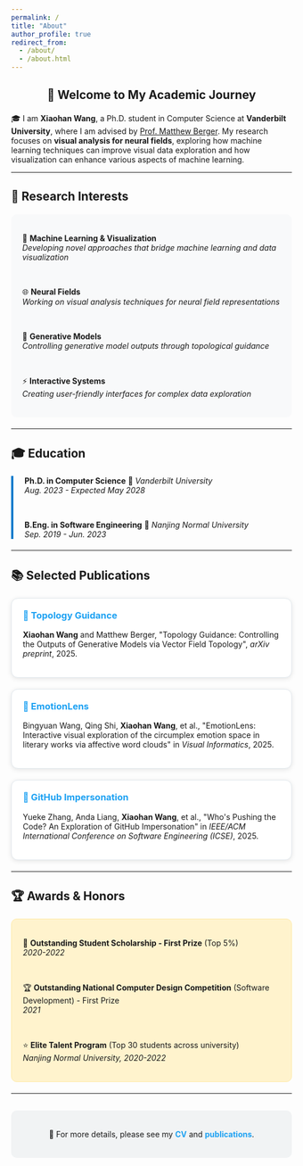 ```yaml
---
permalink: /
title: "About"
author_profile: true
redirect_from: 
  - /about/
  - /about.html
---
```


<div style="text-align: center; margin-bottom: 20px;">
  <h2>👋 Welcome to My Academic Journey</h2>
</div>

🎓 I am **Xiaohan Wang**, a Ph.D. student in Computer Science at **Vanderbilt University**, where I am advised by [Prof. Matthew Berger](https://engineering.vanderbilt.edu/bio/?pid=matthew-berger). My research focuses on **visual analysis for neural fields**, exploring how machine learning techniques can improve visual data exploration and how visualization can enhance various aspects of machine learning.

---

## 🔬 Research Interests

<div style="background-color: #f8f9fa; padding: 20px; border-radius: 10px; margin: 20px 0;">

🤖 <strong>Machine Learning & Visualization</strong>  
<em>Developing novel approaches that bridge machine learning and data visualization</em>

<br>

🌐 <strong>Neural Fields</strong>  
<em>Working on visual analysis techniques for neural field representations</em>

<br>

🎨 <strong>Generative Models</strong>  
<em>Controlling generative model outputs through topological guidance</em>

<br>

⚡ <strong>Interactive Systems</strong>  
<em>Creating user-friendly interfaces for complex data exploration</em>

</div>

---

## 🎓 Education

<div style="border-left: 4px solid #007acc; padding-left: 20px; margin: 20px 0;">

<strong>Ph.D. in Computer Science</strong> 📍 <em>Vanderbilt University</em>  
<em>Aug. 2023 - Expected May 2028</em>

<br>

<strong>B.Eng. in Software Engineering</strong> 📍 <em>Nanjing Normal University</em>  
<em>Sep. 2019 - Jun. 2023</em>

</div>

---

<!-- ## 🚀 Current Research

<div style="background: linear-gradient(135deg, #667eea 0%, #764ba2 100%); color: white; padding: 25px; border-radius: 15px; margin: 20px 0;">

### 🔍 Feature-Driven Parameter Space Exploration

I am currently working on **feature-driven parameter space exploration of simulation ensembles**, where I develop bidirectional latent spaces that bridge simulation parameters and outputs, enabling real-time inverse design from user-specified features. This work leverages **Implicit Neural Representations (INRs)** for highly compressed yet accurate field representations and supports multi-scale feature analysis. -->

<!-- ### 🎯 TopologyGuidance 

Prior to my current work, I developed **TopologyGuidance**, a novel method to control diffusion model outputs using vector field topology. This research proved particularly effective on 2D vector fields in fluid dynamics simulations, accurately maintaining critical points and enabling enhanced ensemble analysis.

</div> -->

## 📚 Selected Publications

<div style="display: grid; gap: 20px; margin: 20px 0;">

<div style="border: 1px solid #e1e8ed; border-radius: 12px; padding: 20px; background-color: #fff; box-shadow: 0 2px 8px rgba(0,0,0,0.1);">
  <h3 style="color: #1da1f2; margin-top: 0;">🎨 Topology Guidance</h3>
  <p><strong>Xiaohan Wang</strong> and Matthew Berger, "Topology Guidance: Controlling the Outputs of Generative Models via Vector Field Topology", <em>arXiv preprint</em>, 2025.</p>
</div>

<div style="border: 1px solid #e1e8ed; border-radius: 12px; padding: 20px; background-color: #fff; box-shadow: 0 2px 8px rgba(0,0,0,0.1);">
  <h3 style="color: #1da1f2; margin-top: 0;">💭 EmotionLens</h3>
  <p>Bingyuan Wang, Qing Shi, <strong>Xiaohan Wang</strong>, et al., "EmotionLens: Interactive visual exploration of the circumplex emotion space in literary works via affective word clouds" in <em>Visual Informatics</em>, 2025.</p>
</div>

<div style="border: 1px solid #e1e8ed; border-radius: 12px; padding: 20px; background-color: #fff; box-shadow: 0 2px 8px rgba(0,0,0,0.1);">
  <h3 style="color: #1da1f2; margin-top: 0;">👥 GitHub Impersonation</h3>
  <p>Yueke Zhang, Anda Liang, <strong>Xiaohan Wang</strong>, et al., "Who's Pushing the Code? An Exploration of GitHub Impersonation" in <em>IEEE/ACM International Conference on Software Engineering (ICSE)</em>, 2025.</p>
</div>

</div>

---

## 🏆 Awards & Honors

<div style="background-color: #fff3cd; border: 1px solid #ffeaa7; border-radius: 10px; padding: 20px; margin: 20px 0;">

🥇 <strong>Outstanding Student Scholarship - First Prize</strong> (Top 5%)  
<em>2020-2022</em>

<br>

🏆 <strong>Outstanding National Computer Design Competition</strong> (Software Development) - First Prize  
<em>2021</em>

<br>

⭐ <strong>Elite Talent Program</strong> (Top 30 students across university)  
<em>Nanjing Normal University, 2020-2022</em>

</div>

---

<div style="text-align: center; margin-top: 30px; padding: 20px; background-color: #f1f3f4; border-radius: 10px;">
  <p>📄 For more details, please see my <a href="/cv/" style="color: #1da1f2; text-decoration: none; font-weight: bold;">CV</a> and <a href="/publications/" style="color: #1da1f2; text-decoration: none; font-weight: bold;">publications</a>.</p>
</div>
